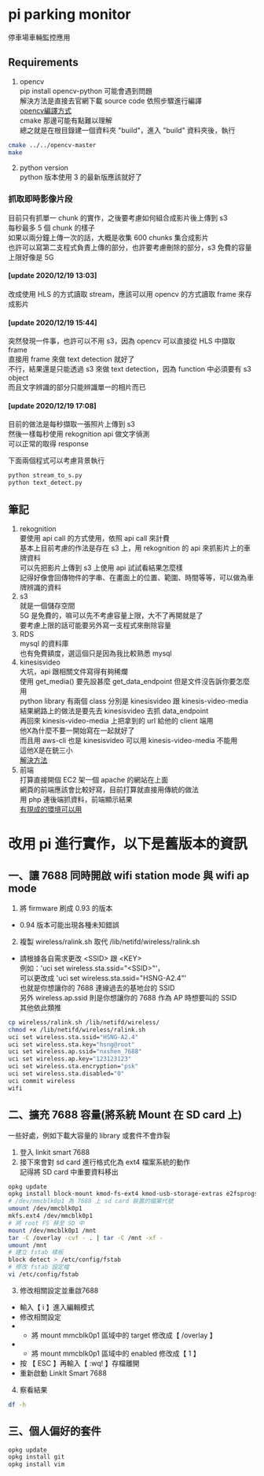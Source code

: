 # pi parking monitor
停車場車輛監控應用  

## Requirements
1. opencv  
pip install opencv-python 可能會遇到問題  
解決方法是直接去官網下載 source code 依照步驟進行編譯  
[opencv編譯方式](https://docs.opencv.org/4.5.0/db/df5/tutorial_linux_gcc_cmake.html)  
cmake 那邊可能有點難以理解  
總之就是在根目錄建一個資料夾 "build"，進入 "build" 資料夾後，執行  
```bash
cmake ../../opencv-master
make
```

2. python version  
python 版本使用 3 的最新版應該就好了  

### 抓取即時影像片段
目前只有抓單一 chunk 的實作，之後要考慮如何組合成影片後上傳到 s3  
每秒最多 5 個 chunk 的樣子  
如果以兩分鐘上傳一次的話，大概是收集 600 chunks 集合成影片  
也許可以寫第二支程式負責上傳的部分，也許要考慮刪除的部分，s3 免費的容量上限好像是 5G  
#### [update 2020/12/19 13:03]  
改成使用 HLS 的方式讀取 stream，應該可以用 opencv 的方式讀取 frame 來存成影片
#### [update 2020/12/19 15:44]  
突然發現一件事，也許可以不用 s3，因為 opencv 可以直接從 HLS 中擷取 frame  
直接用 frame 來做 text detection 就好了  
不行，結果還是只能透過 s3 來做 text detection，因為 function 中必須要有 s3 object  
而且文字辨識的部分只能辨識單一的相片而已  
#### [update 2020/12/19 17:08]  
目前的做法是每秒擷取一張照片上傳到 s3  
然後一樣每秒使用 rekognition api 做文字偵測  
可以正常的取得 response  

下面兩個程式可以考慮背景執行  
```bash
python stream_to_s.py
python text_detect.py
```

## 筆記
1. rekognition  
要使用 api call 的方式使用，依照 api call 來計費  
基本上目前考慮的作法是存在 s3 上，用 rekognition 的 api 來抓影片上的車牌資料  
可以先把影片上傳到 s3 上使用 api 試試看結果怎麼樣  
記得好像會回傳物件的字串、在畫面上的位置、範圍、時間等等，可以做為車牌辨識的資料  
2. s3  
就是一個儲存空間  
5G 是免費的，嘛可以先不考慮容量上限，大不了再開就是了  
要考慮上限的話可能要另外寫一支程式來刪除容量  
3. RDS  
mysql 的資料庫  
也有免費額度，選這個只是因為我比較熟悉 mysql  
4. kinesisvideo  
大坑，api 跟相關文件寫得有夠稀爛  
使用 get_media() 要先設甚麼 get_data_endpoint 但是文件沒告訴你要怎麼用  
python library 有兩個 class 分別是 kinesisvideo 跟 kinesis-video-media  
結果網路上的做法是要先去 kinesisvideo 去抓 data_endpoint  
再回來 kinesis-video-media 上把拿到的 url 給他的 client 端用  
他X為什麼不要一開始寫在一起就好了  
而且用 aws-cli 也是 kinesisvideo 可以用 kinesis-video-media 不能用  
這他X是在銃三小  
[解決方法](https://stackoverflow.com/questions/49746612/boto3-kinesis-video-stream-error-when-calling-the-getmedia-operation)  
5. 前端  
打算直接開個 EC2 架一個 apache 的網站在上面  
網頁的前端應該會比較好寫，目前打算就直接用傳統的做法  
用 php 連後端抓資料，前端顯示結果  
[有現成的環境可以用](https://github.com/Yuki23329626/apache-docker)  


# 改用 pi 進行實作，以下是舊版本的資訊

## 一、讓 7688 同時開啟 wifi station mode 與 wifi ap mode

1. 將 firmware 刷成 0.93 的版本  
- 0.94 版本可能出現各種未知錯誤
2. 複製 wireless/ralink.sh 取代 /lib/netifd/wireless/ralink.sh  
- 請根據各自需求更改 \<SSID> 跟 \<KEY>  
例如：'uci set wireless.sta.ssid="\<SSID>"'，  
可以更改成 'uci set wireless.sta.ssid="HSNG-A2.4"'  
也就是你想讓你的 7688 連線過去的基地台的 SSID  
另外 wireless.ap.ssid  則是你想讓你的 7688 作為 AP 時想要叫的 SSID  
其他依此類推

```bash
cp wireless/ralink.sh /lib/netifd/wireless/
chmod +x /lib/netifd/wireless/ralink.sh
uci set wireless.sta.ssid="HSNG-A2.4"
uci set wireless.sta.key="hsng@root"
uci set wireless.ap.ssid="nxshen_7688"
uci set wireless.ap.key="123123123"
uci set wireless.sta.encryption="psk"
uci set wireless.sta.disabled="0"
uci commit wireless
wifi
```

## 二、擴充 7688 容量(將系統 Mount 在 SD card 上)

一些好處，例如下載大容量的 library 或套件不會炸裂  

1. 登入 linkit smart 7688  
2. 接下來會對 sd card 進行格式化為 ext4 檔案系統的動作  
記得將 SD card 中重要資料移出

```bash
opkg update
opkg install block-mount kmod-fs-ext4 kmod-usb-storage-extras e2fsprogs fdisk
# /dev/mmcblk0p1 為 7688 上 sd card 裝置的檔案代號  
umount /dev/mmcblk0p1
mkfs.ext4 /dev/mmcblk0p1
# 將 root FS 移至 SD 中
mount /dev/mmcblk0p1 /mnt
tar -C /overlay -cvf - . | tar -C /mnt -xf -
umount /mnt
# 建立 fstab 樣板
block detect > /etc/config/fstab
# 修改 fstab 設定檔
vi /etc/config/fstab
```

3. 修改相關設定並重啟7688

- 輸入【 i 】進入編輯模式
- 修改相關設定
- - 將 mount mmcblk0p1 區域中的 target 修改成【 /overlay 】
- - 將 mount mmcblk0p1 區域中的 enabled 修改成【 1 】
- 按 【 ESC 】再輸入【 :wq! 】存檔離開
- 重新啟動 LinkIt Smart 7688

4. 察看結果

```bash
df -h
```

## 三、個人偏好的套件

```bash
opkg update
opkg install git
opkg install vim
```
